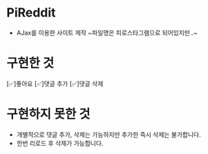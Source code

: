 # PiReddit

- AJax를 이용한 사이트 제작
  ~파일명은 피로스타그램으로 되어있지만..~

# 구현한 것

[✅]좋아요
[✅]댓글 추가
[✅]댓글 삭제

# 구현하지 못한 것

- 개별적으로 댓글 추가, 삭제는 가능하지만 추가한 즉시 삭제는 불가합니다.
- 한번 리로드 후 삭제가 가능합니다.
